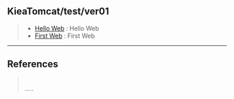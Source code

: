 ## KieaTomcat/test/ver01  

> - [Hello Web](https://github.com/grtlinux/KieaTomcat/test/ver01/Hello/ "Hello Web") : Hello Web  
> - [First Web](https://github.com/grtlinux/KieaTomcat/new/master/test/ver01/FirstWeb "First Web") : First Web  

----------

## References
> []("")  
.....
